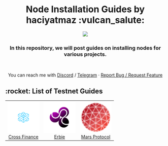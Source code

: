 <h1 align="center">Node Installation Guides by haciyatmaz :vulcan_salute:</h1>
<p align="center">
	<img height="200" height="auto" src="https://avatars.githubusercontent.com/u/35812219"></br>
<h3 align="center">In this repository, we will post guides on installing nodes for various projects.</h3></br>
	</p>

<p align="center">
You can reach me with <a href="https://discord.com/users/401788522765484043">Discord</a> / <a href="https://t.me/haciyatmaz">Telegram</a>  ·  <a href="https://github.com/hcytmz/Node-Installation-Guides/issues">Report Bug / Request Feature</a>   
	</p>


<h2 align="left" id="list-testnets"> :rocket: List of Testnet Guides</h2>
<table width='100%'>
  <tr>
    <td align="center" width="100">
      <a href="./CrossFi">
        <img src="./logos/CrossFi.svg" width="100" height="100" alt="JavaScript" />
      </a>
      <br>
      <a href="./CrossFi"> Cross Finance
      </a>
    </td>
    <td align="center" width="100">
      <a href="./Erbie">
        <img src="./logos/erbie.png" width="100" height="100" alt="JavaScript" />
      </a>
      <br>
      <a href="./Erbie"> Erbie
      </a>
    </td>
    <td align="center" width="100">
      <a href="./Mars Protocol">
        <img src="./logos/mars.svg" width="100" height="100" alt="Mars Protocol" />
      </a>
      <br>
      <a href="./Mars Protocol"> Mars Protocol
      </a>
    </td>
  </tr>
</table>
<br>
